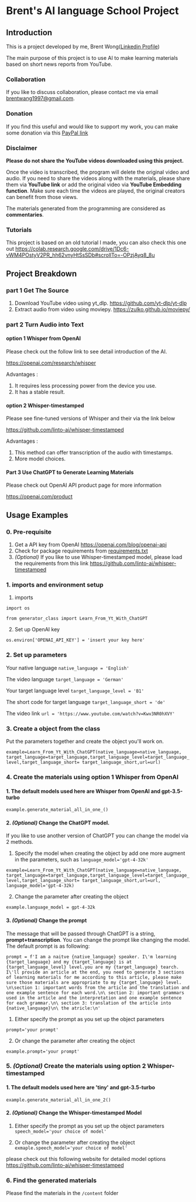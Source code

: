 # Brent's AI language School Project
## Introduction
This is a project developed by me, Brent Wong([Linkedin Profile](https://www.linkedin.com/in/mingqianwangbrent987614198/))

The main purpose of this project is to use AI to make learning materials based on short news reports from YouTube.

### Collaboration
If you like to discuss collaboration, please contact me via email [brentwang1997@gmail.com](brentwang1997@gmail.com).

### Donation
If you find this useful and would like to support my work,
you can make some donation via this [PayPal link](https://paypal.me/brentwmq?country.x=DE&locale.x=en_US
)

### Disclaimer
**Please do not share the YouTube videos downloaded using this project.**

Once the video is transcribed, the program will delete the original video and audio.
If you need to share the videos along with the materials, please share them via 
**YouTube link** or add the original video via **YouTube Embedding function**.
Make sure each time the videos are played, the original creators can benefit from those views.

The materials generated from the programming are considered as **commentaries**.

### Tutorials
This project is based on an old tutorial I made, you can also check this one out
https://colab.research.google.com/drive/1Dc6-vWM4POstyV2PR_hh62vnyHtSsSDb#scrollTo=-OPzjAyq8_8u

## Project Breakdown

### part 1 Get The Source

1. Download YouTube video using yt_dlp. https://github.com/yt-dlp/yt-dlp
2. Extract audio from video using moviepy. https://zulko.github.io/moviepy/

### part 2 Turn Audio into Text

#### option 1 Whisper from OpenAI
Please check out the follow link to see detail introduction of the AI.

https://openai.com/research/whisper

Advantages : 
1. It requires less processing power from the device you use.
2. It has a stable result.

#### option 2 Whisper-timestamped
Please see fine-tuned versions of Whisper and their via the link below

https://github.com/linto-ai/whisper-timestamped

Advantages :
1. This method can offer transcription of the audio with timestamps.
2. More model choices.

#### Part 3 Use ChatGPT to Generate Learning Materials
Please check out OpenAI API product page for more information

https://openai.com/product

## Usage Examples

### 0. Pre-requisite
1. Get a API key from OpenAI
https://openai.com/blog/openai-api
2. Check for package requirements from [requirements.txt](requirements.txt)
3. _(Optional)_ If you like to use Whisper-timestamped model, please
load the requirements from this link
https://github.com/linto-ai/whisper-timestamped

### 1. imports and environment setup
1. imports

`import os`

`from generator_class import Learn_From_Yt_With_ChatGPT`

2. Set up OpenAI key

`os.environ['OPENAI_API_KEY'] = 'insert your key here'
`

### 2. Set up parameters
Your native language
`native_language = 'English'`

The video language
`target_language = 'German'`

Your target language level
`target_language_level = 'B1'`

The short code for target language
`target_language_short = 'de'`

The video link
`url = 'https://www.youtube.com/watch?v=Kwv3NR0hXVY'`


### 3. Create a object from the class
Put the parameters together and create the object you'll work on.

`example=Learn_From_Yt_With_ChatGPT(native_language=native_language,
target_language=target_language,target_language_level=target_language_level,target_language_short= target_language_short,url=url)`


### 4. Create the materials using option 1 Whisper from OpenAI

#### 1. The default models used here are **Whisper from OpenAI** and **gpt-3.5-turbo**
`example.generate_material_all_in_one_()`

#### 2. _(Optional)_ Change the ChatGPT model.
If you like to use another version of ChatGPT you can change the 
model via 2 methods.
1. Specify the model when creating the object by add one more augment 
in the parameters, such as `language_model='gpt-4-32k'`

`example=Learn_From_Yt_With_ChatGPT(native_language=native_language,
target_language=target_language,target_language_level=target_language_level,target_language_short= target_language_short,url=url, language_model='gpt-4-32k)`


2. Change the parameter after creating the object

`example.language_model = gpt-4-32k`

#### 3. _(Optional)_ Change the prompt

The message that will be passed through ChatGPT is a string, **prompt+transcription**.
You can change the prompt like changing the model.
The default prompt is as following:

`prompt = f'I am a naitve {native_language} speaker. I\'m learning {target_language} and my {target_language} is at {target_language_level} level.you are my {target_language} tearch. I\'ll provide an article at the end, you need to generate 3 sections of learning materials for me according to this article, please make sure those materials are appropriate to my {target_language} level.
        \n\section 1: important words from the article and the translation and one example sentence for each word.\n\
        section 2: important grammars used in the article and the interpretation and one example sentence for each grammar.\n\
        section 3: translation of the article into {native_language}\n\
        the atricle:\n'`


1. Either specify the prompt as you set up the object parameters

`prompt='your prompt'`

2. Or change the parameter after creating the object

`example.prompt='your prompt'`


### 5. _(Optional)_ Create the materials using option 2 Whisper-timestamped
#### 1. The default models used here are 'tiny' and gpt-3.5-turbo 
`example.generate_material_all_in_one_2()
`
#### 2.  _(Optional)_ Change the Whisper-timestamped Model
1. Either specify the prompt as you set up the object parameters
`speech_model='your choice of model'`

2. Or change the parameter after creating the object
`exmaple.speech_model='your choice of model'`

please check out this following website for detailed model options
 https://github.com/linto-ai/whisper-timestamped

### 6. Find the generated materials
Please find the materials in the `/content` folder








